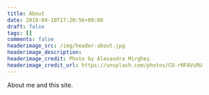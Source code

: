 ```yaml
---
title: About
date: 2018-04-10T17:20:56+09:00
draft: false
tags: []
comments: false
headerimage_src: /img/header-about.jpg
headerimage_description:
headerimage_credit: Photo by Alexandra Mirgheș
headerimage_credit_url: https://unsplash.com/photos/CO-rNFAVsRU
---
```


About me and this site.
<!--more-->
